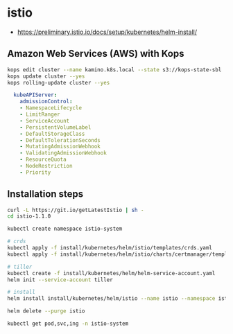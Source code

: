# istio

* <https://preliminary.istio.io/docs/setup/kubernetes/helm-install/>

## Amazon Web Services (AWS) with Kops

```bash
kops edit cluster --name kamino.k8s.local --state s3://kops-state-sbl
kops update cluster --yes
kops rolling-update cluster --yes
```

```yaml
  kubeAPIServer:
    admissionControl:
    - NamespaceLifecycle
    - LimitRanger
    - ServiceAccount
    - PersistentVolumeLabel
    - DefaultStorageClass
    - DefaultTolerationSeconds
    - MutatingAdmissionWebhook
    - ValidatingAdmissionWebhook
    - ResourceQuota
    - NodeRestriction
    - Priority
```

## Installation steps

```bash
curl -L https://git.io/getLatestIstio | sh -
cd istio-1.1.0

kubectl create namespace istio-system

# crds
kubectl apply -f install/kubernetes/helm/istio/templates/crds.yaml
kubectl apply -f install/kubernetes/helm/istio/charts/certmanager/templates/crds.yaml

# tiller
kubectl create -f install/kubernetes/helm/helm-service-account.yaml
helm init --service-account tiller

# install
helm install install/kubernetes/helm/istio --name istio --namespace istio-system

helm delete --purge istio

kubectl get pod,svc,ing -n istio-system
```
